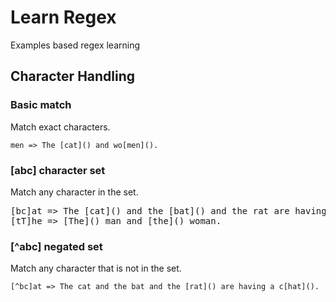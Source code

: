 # Learn Regex
Examples based regex learning

## Character Handling
### Basic match
Match exact characters.

```
men => The [cat]() and wo[men]().
```

### [abc] character set
Match any character in the set.

<pre>
[bc]at => The [cat]() and the [bat]() and the rat are having a chat.
[tT]he => [The]() man and [the]() woman.
</pre>

### [^abc] negated set
Match any character that is not in the set.

```
[^bc]at => The cat and the bat and the [rat]() are having a c[hat]().
```